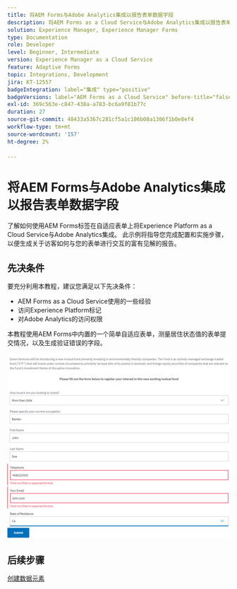```yaml
---
title: 将AEM Forms与Adobe Analytics集成以报告表单数据字段
description: 将AEM Forms as a Cloud Service与Adobe Analytics集成以报告表单数据字段
solution: Experience Manager, Experience Manager Forms
type: Documentation
role: Developer
level: Beginner, Intermediate
version: Experience Manager as a Cloud Service
feature: Adaptive Forms
topic: Integrations, Development
jira: KT-12557
badgeIntegration: label="集成" type="positive"
badgeVersions: label="AEM Forms as a Cloud Service" before-title="false"
exl-id: 369c563e-c847-438a-a783-bc6a9f81b77c
duration: 27
source-git-commit: 48433a5367c281cf5a1c106b08a1306f1b0e8ef4
workflow-type: tm+mt
source-wordcount: '157'
ht-degree: 2%

---
```


# 将AEM Forms与Adobe Analytics集成以报告表单数据字段

了解如何使用AEM Forms标签在自适应表单上将Experience Platform as a Cloud Service与Adobe Analytics集成。 此示例将指导您完成配置和实施步骤，以便生成关于访客如何与您的表单进行交互的富有见解的报告。

## 先决条件

要充分利用本教程，建议您满足以下先决条件：

* AEM Forms as a Cloud Service使用的一些经验
* 访问Experience Platform标记
* 对Adobe Analytics的访问权限

本教程使用AEM Forms中内置的一个简单自适应表单，测量居住状态值的表单提交情况，以及生成验证错误的字段。

![自适应表单](assets/use-case.png)

## 后续步骤

[创建数据元素](./data-elements.md)